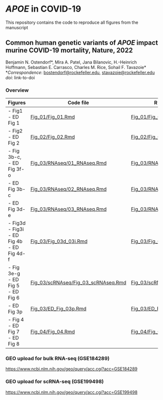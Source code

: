 # *APOE* in COVID-19

This repository contains the code to reproduce all figures from the manuscript
## Common human genetic variants of *APOE* impact murine COVID-19 mortality, Nature, 2022
Benjamin N. Ostendorf*, Mira A. Patel, Jana Bilanovic, H.-Heinrich Hoffmann, Sebastian E. Carrasco, Charles M. Rice, Sohail F. Tavazoie*  
**Correspondence*: bostendorf@rockefeller.edu, stavazoie@rockefeller.edu  
*doi*: link-to-doi 

### Overview
| Figures                                             | Code file                                                    | R markdown output                                            |
|-----------------------------------------------------|--------------------------------------------------------------|--------------------------------------------------------------|
| - Fig1<br>- ED Fig 1                                | [Fig_01/Fig_01.Rmd](Fig_01/Fig_01.Rmd)                       | [Fig_01/Fig_01.md](Fig_01/Fig_01.md)                         |
| - Fig2<br>- ED Fig 2                                | [Fig_02/Fig_02.Rmd](Fig_02/Fig_02.Rmd)                       | [Fig_02/Fig_02.md](Fig_02/Fig_02.md)                         |
| - Fig 3b-c,<br>- ED Fig 3f-o                        | [Fig_03/RNAseq/01_RNAseq.Rmd](Fig_03/RNAseq/01_RNAseq.Rmd)   | [Fig_03/RNAseq/01_RNAseq.md](Fig_03/RNAseq/01_RNAseq.md)     |
| - ED Fig 3b-c                                       | [Fig_03/RNAseq/02_RNAseq.Rmd](Fig_03/RNAseq/02_RNAseq.Rmd)   | [Fig_03/RNAseq/02_RNAseq.md](Fig_03/RNAseq/02_RNAseq.md)     |
| - ED Fig 3d-e                                       | [Fig_03/RNAseq/03_RNAseq.Rmd](Fig_03/RNAseq/03_RNAseq.Rmd)   | [Fig_03/RNAseq/03_RNAseq.md](Fig_03/RNAseq/03_RNAseq.md)     |
| - Fig3d<br>- Fig3i<br>- ED Fig 4b<br>- ED  Fig 4d-f | [Fig_03/Fig_03d_03i.Rmd](Fig_03/Fig_03d_03i.Rmd)             | [Fig_03/Fig_03d_03i.md](Fig_03/Fig_03d_03i.md)               |
| - Fig 3e-g<br>- ED Fig 5<br>- ED Fig 6              | [Fig_03/scRNAseq/Fig_03_scRNAseq.Rmd](Fig_03/scRNAseq/Fig_03_scRNAseq.Rmd) | [Fig_03/scRNAseq/Fig_03_scRNAseq.md](Fig_03/scRNAseq/Fig_03_scRNAseq.md) |
| - ED Fig 3p                                         | [Fig_03/ED_Fig_03p.Rmd](Fig_03/ED_Fig_03p.Rmd)               | [Fig_03/ED_Fig_03p.md](Fig_03/ED_Fig_03p.md)                 |
| - Fig 4<br>- ED Fig 7<br>- ED Fig 8                 | [Fig_04/Fig_04.Rmd](Fig_04/Fig_04.Rmd)                       | [Fig_04/Fig_04.md](Fig_04/Fig_04.md)                         |
### GEO upload for bulk RNA-seq (GSE184289)
https://www.ncbi.nlm.nih.gov/geo/query/acc.cgi?acc=GSE184289
### GEO upload for scRNA-seq (GSE199498)
https://www.ncbi.nlm.nih.gov/geo/query/acc.cgi?acc=GSE199498

